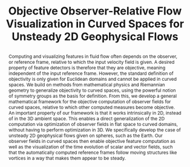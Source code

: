 ---
# this file is written in YAML http://docs.ansible.com/ansible/latest/YAMLSyntax.html
# all lines with a leading sharp are comments and will not be compiled
# longer blocks of text should start with a a leading > to escape all special characters

# URL handle for generated webpage
slug:       killingsurfaces

#specifies layout to be used for page generation (do not modify)
layout:     publication

#publication title
title:      >
   Objective Observer-Relative Flow Visualization in Curved Spaces for Unsteady 2D Geophysical Flows
   
#include in selected publications on front page (optional, delete line if not applicable)
display:	selected

#list all publication authors in correct order (please check the spelling is identical to your personal page)
authors:
 - Peter Rautek
 - Matej Mlejnek
 - Johanna Beyer
 - Jakob Troidl
 - Hanspeter Pfister
 - Thomas Theußl
 - Markus Hadwiger
 
#insert publication venue (displayed on publication page)
venue:      >
   IEEE Transactions on Visualization and Computer Graphics, Vol.27, No.2 (Proceedings IEEE Scientific Visualization 2020), to appear
   
#insert short venue (displayed in box in publication list)
shortvenue: >
   IEEE Scientific Visualization 2020 <span style="color:rgb(180,0,0);">(Best Paper Award)</span>

#specify publication year
year:       2021

#insert abstract of publication
abstract:   >
   Computing and visualizing features in fluid flow often depends on the observer, or reference frame, relative to which the input velocity field is given. A desired property of feature detectors is therefore that they are objective, meaning independent of the input reference frame. However, the standard definition of objectivity is only given for Euclidean domains and cannot be applied in curved spaces. We build on methods from mathematical physics and Riemannian geometry to generalize objectivity to curved spaces, using the powerful notion of symmetry groups as the basis for definition. From this, we develop a general mathematical framework for the objective computation of observer fields for curved spaces, relative to which other computed measures become objective. An important property of our framework is that it works intrinsically in 2D, instead of in the 3D ambient space. This enables a direct generalization of the 2D computation via optimization of observer fields in flat space to curved domains, without having to perform optimization in 3D. We specifically develop the case of unsteady 2D geophysical flows given on spheres, such as the Earth. Our observer fields in curved spaces then enable objective feature computation as well as the visualization of the time evolution of scalar and vector fields, such that the automatically computed reference frames follow moving structures like vortices in a way that makes them appear to be steady.
   
#link to hi-res teaser image of publication (please make sure the image is wide, e.g. aspect ratio between 4:2 and 4:1)
teaser:     './publications/2020_rautek_killingsurfaces.jpg'
   
#link to smaller thumbnail image of publication (please make sure the aspect ratio is 3:2, suggested size is 150x100px)
thumbnail:  './publications/2020_rautek_thumbnail.png'

#link to publication video (optional): you can either upload the video to our website (insert local link) or host it on youtube or vimeo (in this case insert the youtube/vimeo link)
video:      'https://vimeo.com/458350874'

#link to talk video (optional): you can either upload the video to our website (insert local link) or host it on youtube or vimeo (in this case insert the youtube/vimeo link)
#talk:       ''

#link to publication pdf (optional)
pdf:        './publications/2020_rautek_killingsurfaces.pdf'

#link to appendix pdf (optional)
pdfsupp:    './publications/2020_rautek_killingsurfaces_appendixes.pdf'

#insert citation. please format citation by inserting <br> at line breaks, &nbsp;&nbsp; will insert a tab character to prettify the citation
citation:   >
  @article{Rautek2020ObserverKillingFieldsOnSurfaces,<br>
   &nbsp;&nbsp;title = {Objective Observer-Relative Flow Visualization in Curved Spaces for Unsteady 2D Geophysical Flows},<br>
   &nbsp;&nbsp;author = {Rautek, Peter and Mlejnek, Matej and Beyer, Johanna and Troidl, Jakob and Pfister, Hanspeter and Theu{\ss}l, Thomas and Hadwiger, Markus},<br>
   &nbsp;&nbsp;journal = {IEEE Transactions on Visualization and Computer Graphics (Proceedings IEEE Scientific Visualization 2020)},<br>
   &nbsp;&nbsp;year = {2021}<br>
   &nbsp;&nbsp;volume = {27},<br>
   &nbsp;&nbsp;number = {2},<br>
   &nbsp;&nbsp;pages = {to appear}<br>
  }

#insert links to additional material for the publication (optional)
#links need a title, a URL and a type (this defines the link icon) which can be one of the following values: code, archive, files, slides or text (this is the default icon)
links: 
 - title: HQ Paper + Appendix
   type:  pdf
   url:   './publications/2020_rautek_killingsurfaces_with_appendixes_hq.pdf' 
# - title: Slides
#   type:  slides
#   url:   './publications/2020_rautek_killingsurfaces_slides.pdf'
# - title: Code
#   type:  github
#   url:   'https://github.com/vccvisualization/killingsurfaces'
 
---